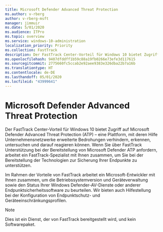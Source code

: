 ```yaml
---
title: Microsoft Defender Advanced Threat Protection
ms.author: v-rberg
author: v-rberg-msft
manager: jimmuir
ms.date: 5/01/2020
ms.audience: ITPro
ms.topic: overview
ms.service: windows-10-administration
localization_priority: Priority
ms.collection: FastTrack
description: Der FastTrack Center-Vorteil für Windows 10 bietet Zugriff auf Microsoft Defender Advanced Threat Protection (ATP) – ein neuer Dienst, mit dessen Hilfe Unternehmensnetzwerke erweiterte Bedrohungen verhindern, erkennen, untersuchen und darauf reagieren können.
ms.openlocfilehash: 9407dfddff1b59c88a19fb0266e73efe3d117615
ms.sourcegitcommit: 2775660fc5ccab2e92aee9383e326dba22b7a16b
ms.translationtype: HT
ms.contentlocale: de-DE
ms.lasthandoff: 05/01/2020
ms.locfileid: "43999641"
---
```

# <a name="microsoft-defender-advanced-threat-protection"></a>Microsoft Defender Advanced Threat Protection

Der FastTrack Center-Vorteil für Windows 10 bietet Zugriff auf Microsoft Defender Advanced Threat Protection (ATP) – eine Plattform, mit deren Hilfe Unternehmensnetzwerke erweiterte Bedrohungen verhindern, erkennen, untersuchen und darauf reagieren können. Wenn Sie über FastTrack Unterstützung bei der Bereitstellung von Microsoft Defender ATP anfordern, arbeitet ein FastTrack-Spezialist mit Ihnen zusammen, um Sie bei der Bereitstellung der Technologien zur Sicherung Ihrer Endpunkte zu unterstützen.

Im Rahmen der Vorteile von FastTrack arbeitet ein Microsoft-Entwickler mit Ihnen zusammen, um die Betriebssystemversion und Geräteverwaltung sowie den Status Ihrer Windows Defender-AV-Dienste oder anderer Endpunktsicherheitssoftware zu beurteilen. Wir bieten auch Hilfestellung bei der Konfiguration von Endpunktschutz- und Geräteeinschränkungsprofilen.  

> [!NOTE]
> Dies ist ein Dienst, der von FastTrack bereitgestellt wird, und kein Softwarepaket. 

